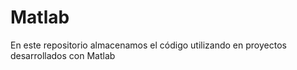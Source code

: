 # Matlab
En este repositorio almacenamos el código utilizando en proyectos desarrollados con Matlab
